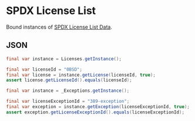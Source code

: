 # SPDX License List

Bound instances of [SPDX License List Data](https://github.com/spdx/license-list-data).

## JSON

```java
final var instance = Licenses.getInstance();

final var licenseId = "0BSD";
final var license = instance.getLicense(licenseId, true);
assert license.getLicenseId().equals(licenseId);
```
```java
final var instance = _Exceptions.getInstance();

final var licenseExceptionId = "389-exception";
final var exception = instance.getException(licenseExceptionId, true);
assert exception.getLicenseExceptionId().equals(licenseExceptionId);
```
